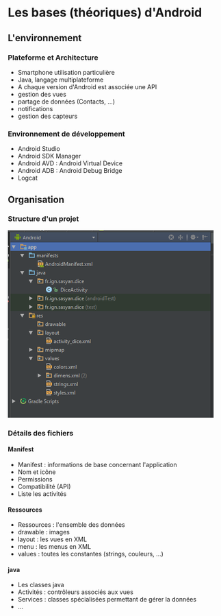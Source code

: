 # Les bases (théoriques) d'Android

## L'environnement

### Plateforme et Architecture

* Smartphone utilisation particulière
* Java, langage multiplateforme
* A chaque version d'Android est associée une API
 * gestion des vues
 * partage de données (Contacts, ...)
 * notifications
 * gestion des capteurs

### Environnement de développement

* Android Studio
 * Android SDK Manager
 * Android AVD : Android Virtual Device
 * Android ADB : Android Debug Bridge
 * Logcat

## Organisation

### Structure d'un projet

![Structure d'un projet](screens/2_environnement_1_structure.png "Structure d'un projet")

### Détails des fichiers

#### Manifest

* Manifest : informations de base concernant l'application
 * Nom et icône
 * Permissions
 * Compatibilité (API)
 * Liste les activités

#### Ressources

* Ressources : l'ensemble des données
 * drawable : images
 * layout : les vues en XML
 * menu : les menus en XML
 * values : toutes les constantes (strings, couleurs, ...)

#### java

* Les classes java
 * Activités : contrôleurs associés aux vues
 * Services : classes spécialisées permettant de gérer la données
 * ...
